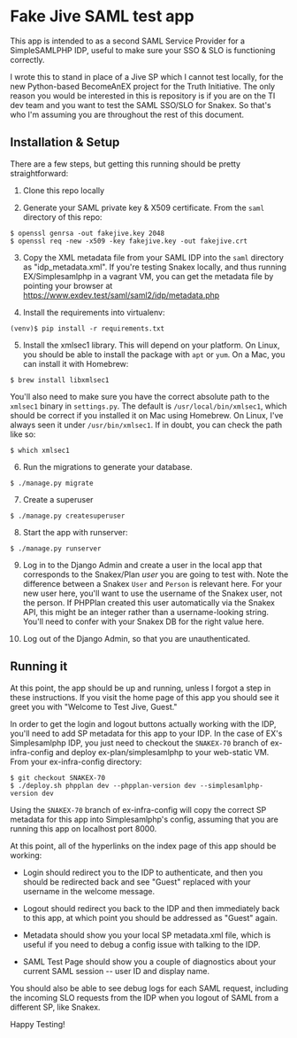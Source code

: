 # Fake Jive SAML test app

This app is intended to as a second SAML Service Provider for a SimpleSAMLPHP IDP, useful to make sure your SSO & SLO is functioning correctly.

I wrote this to stand in place of a Jive SP which I cannot test locally, for the new Python-based BecomeAnEX project for the Truth Initiative. The only reason you would be interested in this is repository is if you are on the TI dev team and you want to test the SAML SSO/SLO for Snakex. So that's who I'm assuming you are throughout the rest of this document.

## Installation & Setup

There are a few steps, but getting this running should be pretty straightforward:

1. Clone this repo locally

2. Generate your SAML private key & X509 certificate. From the `saml` directory of this repo:
```
$ openssl genrsa -out fakejive.key 2048
$ openssl req -new -x509 -key fakejive.key -out fakejive.crt
```

3. Copy the XML metadata file from your SAML IDP into the `saml` directory as "idp_metadata.xml". If you're testing Snakex locally, and thus running EX/Simplesamlphp in a vagrant VM, you can get the metadata file by pointing your browser at https://www.exdev.test/saml/saml2/idp/metadata.php

4. Install the requirements into virtualenv:
```
(venv)$ pip install -r requirements.txt
```

5. Install the xmlsec1 library. This will depend on your platform. On Linux, you should be able to install the package with `apt` or `yum`. On a Mac, you can install it with Homebrew:
```
$ brew install libxmlsec1
```
You'll also need to make sure you have the correct absolute path to the `xmlsec1` binary in `settings.py`. The default is `/usr/local/bin/xmlsec1`, which should be correct if you installed it on Mac using Homebrew. On Linux, I've always seen it under `/usr/bin/xmlsec1`. If in doubt, you can check the path like so:
```
$ which xmlsec1
```

6. Run the migrations to generate your database.
```
$ ./manage.py migrate
```

7. Create a superuser
```
$ ./manage.py createsuperuser
```

8. Start the app with runserver:
```
$ ./manage.py runserver
```

9. Log in to the Django Admin and create a user in the local app that corresponds to the Snakex/Plan *user* you are going to test with. Note the difference between a Snakex `User` and `Person` is relevant here. For your new user here, you'll want to use the username of the Snakex user, not the person. If PHPPlan created this user automatically via the Snakex API, this might be an integer rather than a username-looking string. You'll need to confer with your Snakex DB for the right value here.

10. Log out of the Django Admin, so that you are unauthenticated.

## Running it

At this point, the app should be up and running, unless I forgot a step in these instructions. If you visit the home page of this app you should see it greet you with "Welcome to Test Jive, Guest."

In order to get the login and logout buttons actually working with the IDP, you'll need to add SP metadata for this app to your IDP. In the case of EX's Simplesamlphp IDP, you just need to checkout the `SNAKEX-70` branch of ex-infra-config and deploy ex-plan/simplesamlphp to your web-static VM. From your ex-infra-config directory:

```
$ git checkout SNAKEX-70
$ ./deploy.sh phpplan dev --phpplan-version dev --simplesamlphp-version dev
```

Using the `SNAKEX-70` branch of ex-infra-config will copy the correct SP metadata for this app into Simplesamlphp's config, assuming that you are running this app on localhost port 8000.

At this point, all of the hyperlinks on the index page of this app should be working:

- Login should redirect you to the IDP to authenticate, and then you should be redirected back and see "Guest" replaced with your username in the welcome message.

- Logout should redirect you back to the IDP and then immediately back to this app, at which point you should be addressed as "Guest" again.

- Metadata should show you your local SP metadata.xml file, which is useful if you need to debug a config issue with talking to the IDP.

- SAML Test Page should show you a couple of diagnostics about your current SAML session -- user ID and display name.

You should also be able to see debug logs for each SAML request, including the incoming SLO requests from the IDP when you logout of SAML from a different SP, like Snakex.

Happy Testing!
